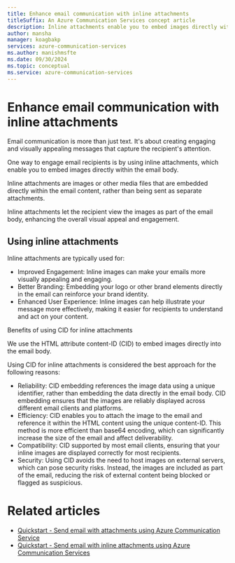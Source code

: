 ```yaml
---
title: Enhance email communication with inline attachments
titleSuffix: An Azure Communication Services concept article
description: Inline attachments enable you to embed images directly within the email body.
author: mansha
manager: koagbakp
services: azure-communication-services
ms.author: manishmsfte
ms.date: 09/30/2024
ms.topic: conceptual
ms.service: azure-communication-services
---
```


# Enhance email communication with inline attachments

Email communication is more than just text. It's about creating engaging and visually appealing messages that capture the recipient's attention.

One way to engage email recipients is by using inline attachments, which enable you to embed images directly within the email body. 

Inline attachments are images or other media files that are embedded directly within the email content, rather than being sent as separate attachments.

Inline attachments let the recipient view the images as part of the email body, enhancing the overall visual appeal and engagement.

## Using inline attachments

Inline attachments are typically used for:

- Improved Engagement: Inline images can make your emails more visually appealing and engaging.
- Better Branding: Embedding your logo or other brand elements directly in the email can reinforce your brand identity.
- Enhanced User Experience: Inline images can help illustrate your message more effectively, making it easier for recipients to understand and act on your content.

Benefits of using CID for inline attachments

We use the HTML attribute content-ID (CID) to embed images directly into the email body.

Using CID for inline attachments is considered the best approach for the following reasons:

- Reliability: CID embedding references the image data using a unique identifier, rather than embedding the data directly in the email body. CID embedding ensures that the images are reliably displayed across different email clients and platforms.
- Efficiency: CID enables you to attach the image to the email and reference it within the HTML content using the unique content-ID. This method is more efficient than base64 encoding, which can significantly increase the size of the email and affect deliverability.
- Compatibility: CID supported by most email clients, ensuring that your inline images are displayed correctly for most recipients.
- Security: Using CID avoids the need to host images on external servers, which can pose security risks. Instead, the images are included as part of the email, reducing the risk of external content being blocked or flagged as suspicious.

# Related articles

- [Quickstart - Send email with attachments using Azure Communication Service](../../quickstarts/email/send-email-advanced/send-email-with-attachments)
- [Quickstart - Send email with inline attachments using Azure Communication Services](../../quickstarts/email/send-email-advanced/send-email-with-inline-attachments)